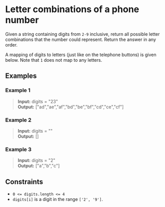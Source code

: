 # Letter combinations of a phone number
Given a string containing digits from `2-9` inclusive, return all possible letter combinations that the number could represent. Return the answer in any order.

A mapping of digits to letters (just like on the telephone buttons) is given below. Note that `1` does not map to any letters.

## Examples
### Example 1
> **Input:** digits = "23"  
> **Output:** ["ad","ae","af","bd","be","bf","cd","ce","cf"]

### Example 2
> **Input:** digits = ""  
> **Output:** []

### Example 3
> **Input:** digits = "2"  
> **Output:** ["a","b","c"]


## Constraints
- `0 <= digits.length <= 4`
- `digits[i]` is a digit in the range `['2', '9']`.